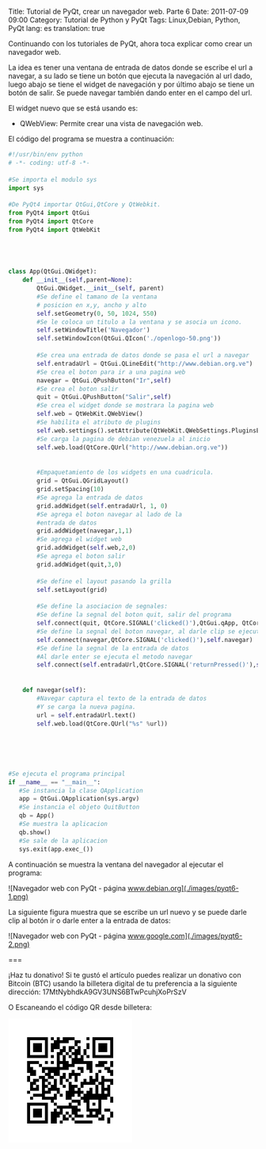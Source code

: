 Title: Tutorial de PyQt, crear un navegador web. Parte 6
Date: 2011-07-09 09:00
Category: Tutorial de Python y PyQt
Tags: Linux,Debian, Python, PyQt
lang: es
translation: true

Continuando con los tutoriales de PyQt, ahora toca explicar como crear un navegador web.

La idea es tener una ventana de entrada de datos donde se escribe el url a navegar, a su lado se tiene un botón que ejecuta la navegación al url dado, luego abajo se tiene el widget de navegación y por último abajo se tiene un botón de salir. Se puede navegar también dando enter en el campo del url.

El widget nuevo que se está usando es:

* QWebView: Permite crear una vista de navegación web.

El código del programa se muestra a continuación:

```python 
#!/usr/bin/env python
# -*- coding: utf-8 -*-
 
#Se importa el modulo sys
import sys
 
#De PyQt4 importar QtGui,QtCore y QtWebkit.
from PyQt4 import QtGui
from PyQt4 import QtCore
from PyQt4 import QtWebKit
 
 
 
 
class App(QtGui.QWidget):
    def __init__(self,parent=None):
        QtGui.QWidget.__init__(self, parent)
        #Se define el tamano de la ventana
        # posicion en x,y, ancho y alto
        self.setGeometry(0, 50, 1024, 550)
        #Se le coloca un titulo a la ventana y se asocia un icono.
        self.setWindowTitle('Navegador')
        self.setWindowIcon(QtGui.QIcon('./openlogo-50.png'))
        
        #Se crea una entrada de datos donde se pasa el url a navegar
        self.entradaUrl = QtGui.QLineEdit("http://www.debian.org.ve")
        #Se crea el boton para ir a una pagina web
        navegar = QtGui.QPushButton("Ir",self)
        #Se crea el boton salir
        quit = QtGui.QPushButton("Salir",self)
        #Se crea el widget donde se mostrara la pagina web
        self.web = QtWebKit.QWebView()
        #Se habilita el atributo de plugins
        self.web.settings().setAttribute(QtWebKit.QWebSettings.PluginsEnabled,True)
        #Se carga la pagina de debian venezuela al inicio
        self.web.load(QtCore.QUrl("http://www.debian.org.ve"))
        
        
        #Empaquetamiento de los widgets en una cuadricula.
        grid = QtGui.QGridLayout()
        grid.setSpacing(10)
        #Se agrega la entrada de datos
        grid.addWidget(self.entradaUrl, 1, 0)
        #Se agrega el boton navegar al lado de la
        #entrada de datos
        grid.addWidget(navegar,1,1)
        #Se agrega el widget web
        grid.addWidget(self.web,2,0)
        #Se agrega el boton salir
        grid.addWidget(quit,3,0)
        
        #Se define el layout pasando la grilla
        self.setLayout(grid)
        
        #Se define la asociacion de segnales:
        #Se define la segnal del boton quit, salir del programa
        self.connect(quit, QtCore.SIGNAL('clicked()'),QtGui.qApp, QtCore.SLOT('quit()'))
        #Se define la segnal del boton navegar, al darle clip se ejecuta el metodo navegar
        self.connect(navegar,QtCore.SIGNAL('clicked()'),self.navegar)
        #Se define la segnal de la entrada de datos
        #Al darle enter se ejecuta el metodo navegar
        self.connect(self.entradaUrl,QtCore.SIGNAL('returnPressed()'),self.navegar)
        
        
    def navegar(self):
        #Navegar captura el texto de la entrada de datos
        #Y se carga la nueva pagina.
        url = self.entradaUrl.text()
        self.web.load(QtCore.QUrl("%s" %url))
        
    
  
 
 
#Se ejecuta el programa principal
if __name__ == "__main__":    
   #Se instancia la clase QApplication    
   app = QtGui.QApplication(sys.argv)    
   #Se instancia el objeto QuitButton    
   qb = App()    
   #Se muestra la aplicacion    
   qb.show()    
   #Se sale de la aplicacion    
   sys.exit(app.exec_())
```

A continuación se muestra la ventana del navegador al ejecutar el programa:

![Navegador web con PyQt - página www.debian.org](./images/pyqt6-1.png)

La siguiente figura muestra que se escribe un url nuevo y se puede darle clip al botón ir o darle enter a la entrada de datos:


![Navegador web con PyQt - página www.google.com](./images/pyqt6-2.png)




===

¡Haz tu donativo!
Si te gustó el artículo puedes realizar un donativo con Bitcoin (BTC)
usando la billetera digital de tu preferencia a la siguiente
dirección: 17MtNybhdkA9GV3UNS6BTwPcuhjXoPrSzV

O Escaneando el código QR desde billetera:

![17MtNybhdkA9GV3UNS6BTwPcuhjXoPrSzV](./images/17MtNybhdkA9GV3UNS6BTwPcuhjXoPrSzV.png)
